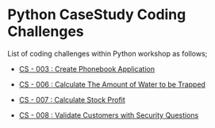 # Python CaseStudy Coding Challenges

List of coding challenges within Python workshop as follows;


- [CS - 003 : Create Phonebook Application](./CS-3/README.md)

- [CS - 006 : Calculate The Amount of Water to be Trapped](./CS-6/README.md)

- [CS - 007 : Calculate Stock Profit ](./CS-7/README.md)

- [CS - 008 : Validate Customers with Security Questions ](.CS-8/README.md)